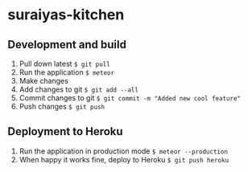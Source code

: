 suraiyas-kitchen
================

Development and build
---------------------

1. Pull down latest ```$ git pull```
2. Run the application ```$ meteor```
3. Make changes
4. Add changes to git ```$ git add --all```
5. Commit changes to git ```$ git commit -m "Added new cool feature"```
6. Push changes ```$ git push```

Deployment to Heroku
--------------------

1. Run the application in production mode ```$ meteor --production```
2. When happy it works fine, deploy to Heroku ```$ git push heroku```

